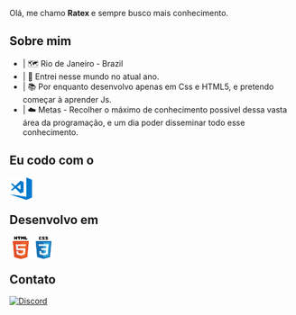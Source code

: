 <p>  Olá, me chamo <b> Ratex </b> e sempre busco mais conhecimento.
<p>

## Sobre mim
- |  🗺️ Rio de Janeiro - Brazil
- |  🍃 Entrei nesse mundo no atual ano.
- |  📚 Por enquanto desenvolvo apenas em Css e HTML5, e pretendo começar à aprender Js.
- |  ☁️ Metas - Recolher o máximo de conhecimento possivel dessa vasta área da programação, e um dia poder disseminar todo esse conhecimento.

## Eu codo com o 

<img align="left" title="Visual Studio Code" alt="Visual Studio Code" width="40px" src="https://raw.githubusercontent.com/github/explore/80688e429a7d4ef2fca1e82350fe8e3517d3494d/topics/visual-studio-code/visual-studio-code.png" />

<br>
<br>

## Desenvolvo em 

<img align="left" title="HTML5" alt="HTML5" width="40px" src="https://raw.githubusercontent.com/github/explore/80688e429a7d4ef2fca1e82350fe8e3517d3494d/topics/html/html.png" />

<img align="left" title="CSS3" alt="CSS3" width="40px" src="https://raw.githubusercontent.com/github/explore/80688e429a7d4ef2fca1e82350fe8e3517d3494d/topics/css/css.png" />

<br>
<br>

<h2>Contato</h2>

<p><a href="https://discord.gg/RkJc93sddJ" target="_blank"><img alt="Discord" src="https://img.shields.io/badge/Discord-%230077B5.svg?&style=for-the-badge&logo=discord&logoColor=white" /></a>
</p>
